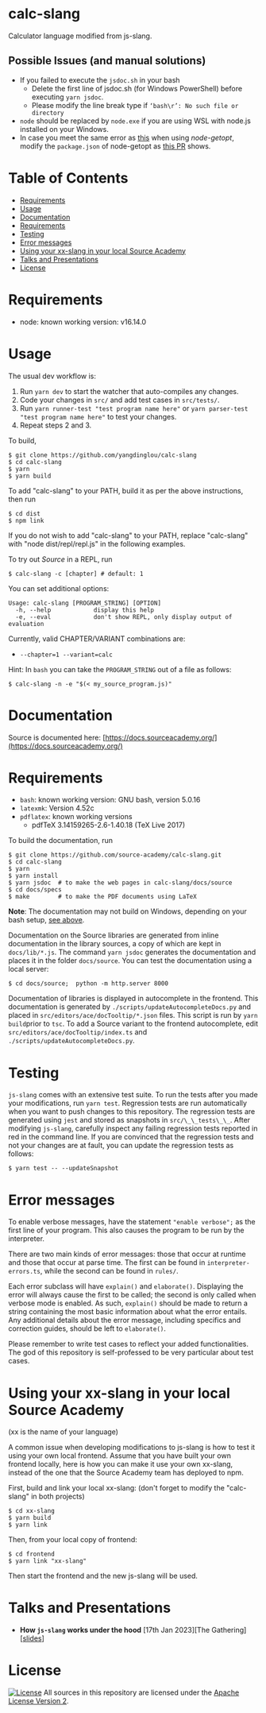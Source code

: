 # calc-slang

Calculator language modified from js-slang.

## Possible Issues (and manual solutions)

* If you failed to execute the `jsdoc.sh` in your bash
  * Delete the first line of jsdoc.sh (for Windows PowerShell) before executing `yarn jsdoc`.
  * Please modify the line break type if `‘bash\r’: No such file or directory`
* `node` should be replaced by `node.exe` if you are using WSL with node.js installed on your Windows.
* In case you meet the same error as [this](https://github.com/jiangmiao/node-getopt/issues/20) when using *node-getopt*, modify the `package.json` of node-getopt as [this PR](https://github.com/jiangmiao/node-getopt/pull/21/commits/05e498731c14b648fa332ca78d3a301c5e4be440) shows.

# Table of Contents

- [Requirements](#requirements)
- [Usage](#usage)
- [Documentation](#documentation)
- [Requirements](#requirements-1)
- [Testing](#testing)
- [Error messages](#error-messages)
- [Using your xx-slang in your local Source Academy](#using-your-xx-slang-in-your-local-source-academy)
- [Talks and Presentations](#talks-and-presentations)
- [License](#license)

# Requirements

- node: known working version: v16.14.0

# Usage

The usual dev workflow is:
1. Run `yarn dev` to start the watcher that auto-compiles any changes.
2. Code your changes in `src/` and add test cases in `src/tests/`.
3. Run `yarn runner-test "test program name here"` or `yarn parser-test "test program name here"` to test your changes.
4. Repeat steps 2 and 3.

To build,

```{.}
$ git clone https://github.com/yangdinglou/calc-slang
$ cd calc-slang
$ yarn
$ yarn build
```

To add \"calc-slang\" to your PATH, build it as per the above instructions, then
run

```{.}
$ cd dist
$ npm link
```

If you do not wish to add \"calc-slang\" to your PATH, replace \"calc-slang\" with
\"node dist/repl/repl.js\" in the following examples.

To try out _Source_ in a REPL, run

```{.}
$ calc-slang -c [chapter] # default: 1
```

You can set additional options:

```{.}
Usage: calc-slang [PROGRAM_STRING] [OPTION]
  -h, --help            display this help
  -e, --eval            don't show REPL, only display output of evaluation
```

Currently, valid CHAPTER/VARIANT combinations are:

- `--chapter=1 --variant=calc`

Hint: In `bash` you can take the `PROGRAM_STRING` out of a file as follows:

```{.}
$ calc-slang -n -e "$(< my_source_program.js)"
```

# Documentation

Source is documented here: [https://docs.sourceacademy.org/](https://docs.sourceacademy.org/)

# Requirements

- `bash`: known working version: GNU bash, version 5.0.16
- `latexmk`: Version 4.52c
- `pdflatex`: known working versions
  - pdfTeX 3.14159265-2.6-1.40.18 (TeX Live 2017)

To build the documentation, run

```{.}
$ git clone https://github.com/source-academy/calc-slang.git
$ cd calc-slang
$ yarn
$ yarn install
$ yarn jsdoc  # to make the web pages in calc-slang/docs/source
$ cd docs/specs
$ make        # to make the PDF documents using LaTeX
```

**Note**: The documentation may not build on Windows, depending on your bash setup,
[see above](https://github.com/source-academy/js-slang#requirements).

Documentation on the Source libraries are generated from inline documentation in
the library sources, a copy of which are kept in `docs/lib/*.js`. The command
`yarn jsdoc` generates the documentation and places it in the folder
`docs/source`. You can test the documentation using a local server:

```{.}
$ cd docs/source;  python -m http.server 8000
```

Documentation of libraries is displayed in autocomplete in the frontend. This
documentation is generated by `./scripts/updateAutocompleteDocs.py` and placed
in `src/editors/ace/docTooltip/*.json` files. This script is run by
`yarn build`prior to `tsc`. To add a Source variant to the frontend autocomplete,
edit `src/editors/ace/docTooltip/index.ts`
and `./scripts/updateAutocompleteDocs.py`.

# Testing

`js-slang` comes with an extensive test suite. To run the tests after you made
your modifications, run `yarn test`. Regression tests are run automatically when
you want to push changes to this repository. The regression tests are generated
using `jest` and stored as snapshots in `src/\_\_tests\_\_`. After modifying
`js-slang`, carefully inspect any failing regression tests reported in red in
the command line. If you are convinced that the regression tests and not your
changes are at fault, you can update the regression tests as follows:

```{.}
$ yarn test -- --updateSnapshot
```

# Error messages

To enable verbose messages, have the statement `"enable verbose";` as the first
line of your program. This also causes the program to be run by the interpreter.

There are two main kinds of error messages: those that occur at runtime and
those that occur at parse time. The first can be found in
`interpreter-errors.ts`, while the second can be found in `rules/`.

Each error subclass will have `explain()` and `elaborate()`. Displaying the
error will always cause the first to be called; the second is only called when
verbose mode is enabled. As such, `explain()` should be made to return a string
containing the most basic information about what the error entails. Any
additional details about the error message, including specifics and correction
guides, should be left to `elaborate()`.

Please remember to write test cases to reflect your added functionalities. The
god of this repository is self-professed to be very particular about test cases.

# Using your xx-slang in your local Source Academy

(xx is the name of your language)

A common issue when developing modifications to js-slang is how to test it using
your own local frontend. Assume that you have built your own frontend locally,
here is how you can make it use your own xx-slang, instead of the one that the
Source Academy team has deployed to npm.

First, build and link your local xx-slang: (don't forget to modify the "calc-slang" in both projects)

```{.}
$ cd xx-slang
$ yarn build
$ yarn link
```

Then, from your local copy of frontend:

```{.}
$ cd frontend
$ yarn link "xx-slang"
```

Then start the frontend and the new js-slang will be used.

# Talks and Presentations

- **How `js-slang` works under the hood** [17th Jan 2023][The
  Gathering][[slides](https://docs.google.com/presentation/d/1GFR39iznBZxWv948zUsmcbCSSDasm4xYs3Jc5GF7A3I/edit?usp=sharing)]

# License

[![License](https://img.shields.io/badge/License-Apache%202.0-blue.svg)](https://opensource.org/licenses/Apache-2.0)
All sources in this repository are licensed under the
[Apache License Version 2][apache2].

[apache2]: https://www.apache.org/licenses/LICENSE-2.0.txt
